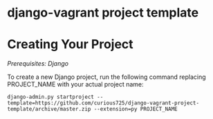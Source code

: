 django-vagrant project template
============

Creating Your Project
=====================

*Prerequisites: Django*

To create a new Django project, run the following command replacing PROJECT_NAME with your actual project name:

    django-admin.py startproject --template=https://github.com/curious725/django-vagrant-project-template/archive/master.zip --extension=py PROJECT_NAME
